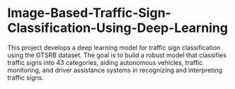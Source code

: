 # Image-Based-Traffic-Sign-Classification-Using-Deep-Learning
This project develops a deep learning model for traffic sign classification using the GTSRB dataset. The goal is to build a robust model that classifies traffic signs into 43 categories, aiding autonomous vehicles, traffic monitoring, and driver assistance systems in recognizing and interpreting traffic signs.
